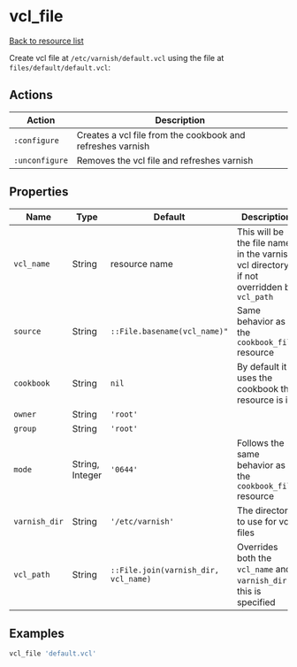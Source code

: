 # vcl_file

[Back to resource list](../README.md#resources)

Create vcl file at `/etc/varnish/default.vcl` using the file at `files/default/default.vcl`:

## Actions

| Action         | Description                                                |
| -------------- | ---------------------------------------------------------- |
| `:configure`   | Creates a vcl file from the cookbook and refreshes varnish |
| `:unconfigure` | Removes the vcl file and refreshes varnish                 |

## Properties

| Name          | Type            | Default                              | Description                                                                                                                                      |
| ------------- | --------------- | ------------------------------------ | ------------------------------------------------------------------------------------------------------------------------------------------------ |
| `vcl_name`    | String          | resource name                        | This will be the file name in the varnish vcl directory if not overridden by `vcl_path`                                                          |
| `source`      | String          | `::File.basename(vcl_name)"`         | Same behavior as the `cookbook_file` resource                                                                                                    |
| `cookbook`    | String          | `nil`                                | By default it uses the cookbook the resource is in                                                                                               |
| `owner`       | String          | `'root'`                             |                                                                                                                                                  |
| `group`       | String          | `'root'`                             |                                                                                                                                                  |
| `mode`        | String, Integer | `'0644'`                             | Follows the same behavior as the `cookbook_file` resource                                                                                        |
| `varnish_dir` | String          | `'/etc/varnish'`                     | The directory to use for vcl files                                                                                                               |
| `vcl_path`    | String          | `::File.join(varnish_dir, vcl_name)` | Overrides both the `vcl_name` and `varnish_dir` if this is specified                                                                             |

## Examples

```ruby
vcl_file 'default.vcl'
```
